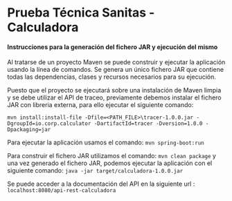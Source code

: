 # Prueba Técnica Sanitas - Calculadora
#### Instrucciones para la generación del fichero JAR y ejecución del mismo

Al tratarse de un proyecto Maven se puede construir y ejecutar la aplicación usando la línea de comandos.
Se genera un único fichero JAR que contiene todas las dependencias, clases y recursos necesarios para su ejecución.

Puesto que el proyecto se ejecutará sobre una instalación de Maven limpia y se debe utilizar el API de traceo, previamente debemos instalar el fichero JAR con libreria externa, para ello ejecutar el siguiente comando:

`mvn install:install-file -Dfile=<PATH_FILE>\tracer-1.0.0.jar -DgroupId=io.corp.calculator -DartifactId=tracer -Dversion=1.0.0 -Dpackaging=jar`

Para ejecutar la aplicación usamos el comando: `mvn spring-boot:run`

Para construir el fichero JAR utilizamos el comando: `mvn clean package` y una vez generado el fichero JAR, podemos ejecutar la aplicación con el siguiente comando: 
`java -jar target/calculadora-1.0.0.jar`

Se puede acceder a la documentación del API en la siguiente url : `localhost:8080/api-rest-calculadora`